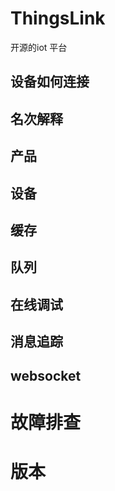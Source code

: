 # ThingsLink
开源的iot 平台


## 设备如何连接


## 名次解释



## 产品

## 设备

## 缓存

## 队列

## 在线调试

## 消息追踪

## websocket

# 故障排查

# 版本
